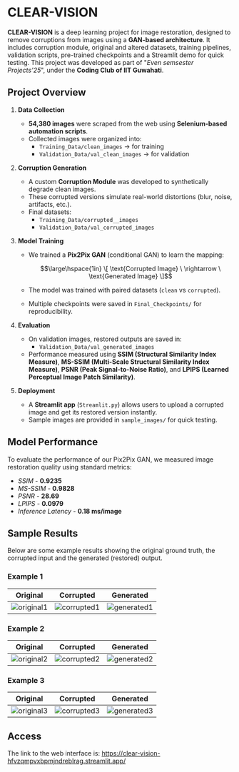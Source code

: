 # CLEAR-VISION
**CLEAR-VISION** is a deep learning project for image restoration, designed to remove corruptions from images using a **GAN-based architecture**. It includes corruption module, original and altered datasets, training pipelines, validation scripts, pre-trained checkpoints and a Streamlit demo for quick testing. This project was developed as part of "*Even semsester Projects'25*", under the **Coding Club of IIT Guwahati**.

## Project Overview  

1. **Data Collection**
   - **54,380 images** were scraped from the web using **Selenium-based automation scripts**.  
   - Collected images were organized into:  
     - `Training_Data/clean_images` -> for training  
     - `Validation_Data/val_clean_images` -> for validation  

2. **Corruption Generation**  
   - A custom **Corruption Module** was developed to synthetically degrade clean images.  
   - These corrupted versions simulate real-world distortions (blur, noise, artifacts, etc.).  
   - Final datasets:  
     - `Training_Data/corrupted__images`  
     - `Validation_Data/val_corrupted_images`  

3. **Model Training**  
   - We trained a **Pix2Pix GAN** (conditional GAN) to learn the mapping:  

      $$\large\hspace{1in} \[
     \text{Corrupted Image} \ \rightarrow \ \text{Generated Image}
     \]$$
     
   - The model was trained with paired datasets (`clean` vs `corrupted`).  
   - Multiple checkpoints were saved in `Final_Checkpoints/` for reproducibility.  

4. **Evaluation**  
   - On validation images, restored outputs are saved in:  
     - `Validation_Data/val_generated_images`  
   - Performance measured using **SSIM (Structural Similarity Index Measure)**, **MS-SSIM (Multi-Scale Structural Similarity Index Measure)**, **PSNR (Peak Signal-to-Noise Ratio)**, and **LPIPS (Learned Perceptual Image Patch Similarity)**.  

5. **Deployment**  
   - A **Streamlit app** (`Streamlit.py`) allows users to upload a corrupted image and get its restored version instantly.  
   - Sample images are provided in `sample_images/` for quick testing.  

## Model Performance

To evaluate the performance of our Pix2Pix GAN, we measured image restoration quality using standard metrics:
- *SSIM*              - **0.9235**
- *MS-SSIM*           - **0.9828**
- *PSNR*              - **28.69**
- *LPIPS*             - **0.0979**
- *Inference Latency* - **0.18 ms/image**

## Sample Results

Below are some example results showing the original ground truth, the corrupted input and the generated (restored) output.

###  Example 1
| Original | Corrupted | Generated |
|----------|-----------|-----------|
| ![original1](sample_results/original1.jpg) | ![corrupted1](sample_results/corrupted1.jpg) | ![generated1](sample_results/generated1.jpg) |

###  Example 2
| Original | Corrupted | Generated |
|----------|-----------|-----------|
| ![original2](sample_results/original2.jpg) | ![corrupted2](sample_results/corrupted2.jpg) | ![generated2](sample_results/generated2.jpg) |

###  Example 3
| Original | Corrupted | Generated |
|----------|-----------|-----------|
| ![original3](sample_results/original3.jpg) | ![corrupted3](sample_results/corrupted3.jpg) | ![generated3](sample_results/generated3.jpg) |


## Access
The link to the web interface is: 
https://clear-vision-hfvzqmpvxbpmjndreblrag.streamlit.app/
